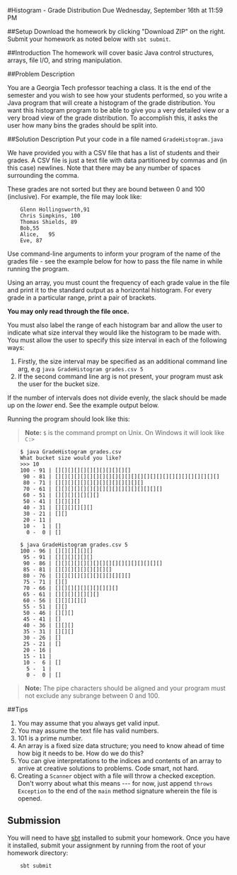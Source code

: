 #Histogram - Grade Distribution
Due Wednesday, September 16th at 11:59 PM

##Setup
Download the homework by clicking "Download ZIP" on the right. Submit your homework as noted below with `sbt submit`.

##Introduction
The homework will cover basic Java control structures, arrays, file I/O, and string manipulation.

##Problem Description

You are a Georgia Tech professor teaching a class. It is the end of the semester and you wish to see how your students performed, so you write a Java program that will create a histogram of the grade distribution. You want this histogram program to be able to give you a very detailed view or a very broad view of the grade distribution. To accomplish this, it asks the user how many bins the grades should be split into.

##Solution Description
Put your code in a file named `GradeHistogram.java` 

We have provided you with a CSV file that has a list of students and their grades. A CSV file is just a text file with data partitioned by commas and (in this case) newlines. Note that there may be any number of spaces surrounding the comma.

These grades are not sorted but they are bound between 0 and 100 (inclusive). For example, the file may look like:

        Glenn Hollingsworth,91
        Chris Simpkins, 100
        Thomas Shields, 89
        Bob,55
        Alice,   95
        Eve, 87

Use command-line arguments to inform your program of the name of the grades file - see the example below for how to pass the file name in while running the program.

Using an array, you must count the frequency of each grade value in the file and print it to the standard output as a horizontal histogram. For every grade in a particular range, print a pair of brackets.

**You may only read through the file once.**

You must also label the range of each histogram bar and allow the user to indicate what size interval they would like the histogram to be made with. You must allow the user to specify this size interval in each of the following ways:

1. Firstly, the size interval may be specified as an additional command line arg, e.g `java GradeHistogram grades.csv 5`
2. If the second command line arg is not present, your program must ask the user for the bucket size.

If the number of intervals does not divide evenly, the slack should be made up on the *lower* end. See the example output below.

Running the program should look like this:

> **Note:** `$` is the command prompt on Unix.  On Windows it will look like `C:>`

        $ java GradeHistogram grades.csv
        What bucket size would you like?
        >>> 10
        100 - 91 | [][][][][][][][][][][][]
         90 - 81 | [][][][][][][][][][][][][][][][][][][][][][][][][][]
         80 - 71 | [][][][][][][][][][][][][][]
         70 - 61 | [][][][][][][][][][][][][][][][][]
         60 - 51 | [][][][][][][]
         50 - 41 | [][][][]
         40 - 31 | [][][][][][]
         30 - 21 | [][]
         20 - 11 | 
         10 -  1 | []
          0 -  0 | []

        $ java GradeHistogram grades.csv 5
        100 - 96 | [][][][][][]
         95 - 91 | [][][][][][]
         90 - 86 | [][][][][][][][][][][][][][][][][]
         85 - 81 | [][][][][][][][][]
         80 - 76 | [][][][][][][][][][][][]
         75 - 71 | [][]
         70 - 66 | [][][][][][][][][][]
         65 - 61 | [][][][][][][]
         60 - 56 | [][][][][]
         55 - 51 | [][]
         50 - 46 | [][][]
         45 - 41 | []
         40 - 36 | [][][]
         35 - 31 | [][][]
         30 - 26 | []
         25 - 21 | []
         20 - 16 | 
         15 - 11 | 
         10 -  6 | []
          5 -  1 | 
          0 -  0 | []


> **Note:** The pipe characters should be aligned and your program must not exclude any subrange between 0 and 100.

##Tips

1. You may assume that you always get valid input.
2. You may assume the text file has valid numbers.
3. 101 is a prime number.
4. An array is a fixed size data structure; you need to know ahead of time how big it needs to be. How do we do this?
5. You can give interpretations to the indices and contents of an array to arrive at creative solutions to problems. Code smart, not hard.
6. Creating a `Scanner` object with a file will throw a checked exception. Don't worry about what this means --- for now, just append `throws Exception` to the end of the `main` method signature wherein the file is opened.

## Submission

You will need to have [sbt](http://www.scala-sbt.org/download.html) installed to submit your homework. Once you have it installed, submit your assignment by running from the root of your homework directory:

        sbt submit

